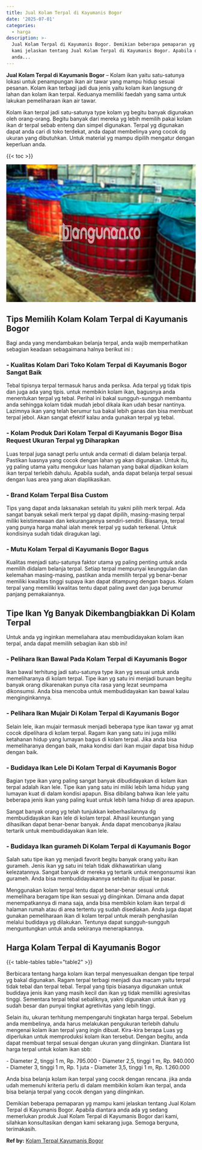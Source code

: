 ```yaml
---
title: Jual Kolam Terpal di Kayumanis Bogor
date: '2025-07-01'
categories:
  - harga
description: >-
  Jual Kolam Terpal di Kayumanis Bogor. Demikian beberapa pemaparan yg mampu
  kami jelaskan tentang Jual Kolam Terpal di Kayumanis Bogor. Apabila diantara
  anda...
---
```


**Jual Kolam Terpal di Kayumanis Bogor** – Kolam ikan yaitu satu-satunya lokasi untuk penampungan ikan air tawar yang mampu hidup sesuai pesanan. Kolam ikan terbagi jadi dua jenis yaitu kolam ikan langsung dr lahan dan kolam ikan terpal. Keduanya memiliki faedah yang sama untuk lakukan pemeliharaan ikan air tawar.

Kolam ikan terpal jadi satu-satunya type kolam yg begitu banyak digunakan oleh orang-orang. Begitu banyak dari mereka yg lebih memilih pakai kolam ikan dr terpal sebab enteng dan simpel digunakan. Terpal yg digunakan dapat anda cari di toko terdekat, anda dapat membelinya yang cocok dg ukuran yang dibutuhkan. Untuk material yg mampu dipilih mengatur dengan keperluan anda.

{{< toc >}}

![Jual Kolam Terpal di Kayumanis Bogor](/images/jual-kolam-terpal-07.png)

## Tips Memilih Kolam Kolam Terpal di Kayumanis Bogor

Bagi anda yang mendambakan belanja terpal, anda wajib memperhatikan sebagian keadaan sebagaimana halnya berikut ini :

### \- Kualitas Kolam Dari Toko Kolam Terpal di Kayumanis Bogor Sangat Baik

Tebal tipisnya terpal termasuk harus anda periksa. Ada terpal yg tidak tipis dan juga ada yang tipis. untuk membikin kolam ikan, bagusnya anda menentukan terpal yg tebal. Perihal ini bakal sungguh-sungguh membantu anda sehingga kolam tidak mudah jebol dikala ikan udah besar nantinya. Lazimnya ikan yang telah berumur tua bakal lebih ganas dan bisa membuat terpal jebol. Akan sangat efektif kalau anda gunakan terpal yg tebal.

### \- Kolam Produk Dari Kolam Terpal di Kayumanis Bogor Bisa Request Ukuran Terpal yg Diharapkan

Luas terpal juga sanagt perlu untuk anda cermati di dalam belanja terpal. Pastikan luasnya yang cocok dengan lahan yg akan digunakan. Untuk itu, yg paling utama yaitu mengukur luas halaman yang bakal dijadikan kolam ikan terpal terlebih dahulu. Apabila sudah, anda dapat belanja terpal sesuai dengan luas area yang akan diaplikasikan.

### \- Brand Kolam Terpal Bisa Custom

Tips yang dapat anda laksanakan setelah itu yakni pilih merk terpal. Ada sangat banyak sekali merk terpal yg dapat dipilih, masing-masing terpal miliki keistimewaan dan kekurangannya sendiri-sendiri. Biasanya, terpal yang punya harga mahal ialah merek terpal yg sudah terkenal. Untuk kondisinya sudah tidak diragukan lagi.

### \- Mutu Kolam Terpal di Kayumanis Bogor Bagus

Kualitas menjadi satu-satunya faktor utama yg paling penting untuk anda memilih didalam belanja terpal. Setiap terpal mempunyai keunggulan dan kelemahan masing-masing, pastikan anda memilih terpal yg benar-benar memiliki kwalitas tinggi supaya ikan dapat ditampung dengan bagus. Kolam terpal yang memiliki kwalitas tentu dapat paling awet dan juga berumur panjang pemakaiannya.

## Tipe Ikan Yg Banyak Dikembangbiakkan Di Kolam Terpal

Untuk anda yg inginkan memeliahara atau membudidayakan kolam ikan terpal, anda dapat memilih sebagian ikan sbb ini!

### \- Pelihara Ikan Bawal Pada Kolam Terpal di Kayumanis Bogor

Ikan bawal terhitung jadi satu-satunya type ikan yg sesuai untuk anda memeliharanya di kolam terpal. Tipe ikan yg satu ini menjadi buruan begitu banyak orang dikarenakan punya cita rasa yang lezat seumpama dikonsumsi. Anda bisa mencoba untuk membudidayakan kan bawal kalau menginginkannya.

### \- Pelihara Ikan Mujair Di Kolam Terpal di Kayumanis Bogor

Selain lele, ikan mujair termasuk menjadi beberapa type ikan tawar yg amat cocok dipelihara di kolam terpal. Ragam ikan yang satu ini juga miliki ketahanan hidup yang lumayan bagus di kolam terpal. Jika anda bisa memeliharanya dengan baik, maka kondisi dari ikan mujair dapat bisa hidup dengan baik.

### \- Budidaya Ikan Lele Di Kolam Terpal di Kayumanis Bogor

Bagian type ikan yang paling sangat banyak dibudidayakan di kolam ikan terpal adalah ikan lele. Tipe ikan yang satu ini miliki lebih lama hidup yang lumayan kuat di dalam kondisi apapun. Bisa dibilang bahwa ikan lele yaitu beberapa jenis ikan yang paling kuat untuk lebih lama hidup di area apapun.

Sangat banyak orang yg telah tunjukkan keberhasilannya dg membudidayakan ikan lele di kolam terpal. Alhasil keuntungan yang dihasilkan dapat benar-benar banyak. Anda dapat mencobanya jikalau tertarik untuk membudidayakan ikan lele.

### \- Budidaya Ikan gurameh Di Kolam Terpal di Kayumanis Bogor

Salah satu tipe ikan yg menjadi favorit begitu banyak orang yaitu ikan gurameh. Jenis ikan yg satu ini telah tidak dikhawatirkan ulang kelezatannya. Sangat banyak dr mereka yg tertarik untuk mengonsumsi ikan gurameh. Anda bisa membudidayakannya setelah itu dijual ke pasar.

Menggunakan kolam terpal tentu dapat benar-benar sesuai untuk memelihara beragam tipe ikan sesuai yg diinginkan. Dimana anda dapat menempatkannya di mana saja, anda bisa membikin kolam ikan terpal di halaman rumah atau di area tertentu yg sudah disediakan. Anda juga dapat gunakan pemeliharaan ikan di kolam terpal untuk meraih penghasilan melalui budidaya yg dilakukan. Tentunya dapat sungguh-sungguh menguntungkan untuk anda sekiranya menerapkannya.

## Harga Kolam Terpal di Kayumanis Bogor

{{< table-tables table="table2" >}}

Berbicara tentang harga kolam ikan terpal menyesuaikan dengan tipe terpal yg bakal digunakan. Ragam terpal terbagi menjadi dua macam yaitu terpal tidak tebal dan terpal tebal. Terpal yang tipis biasanya digunakan untuk budidaya jenis ikan yang masih kecil dan ikan yg tidak memiliki agresivitas tinggi. Sementara terpal tebal sebaliknya, yakni digunakan untuk ikan yg sudah besar dan punyai tingkat agretivitas yang lebih tinggi.

Selain itu, ukuran terhitung mempengaruhi tingkatan harga terpal. Sebelum anda membelinya, anda harus melakukan pengukuran terlebih dahulu mengenai kolam ikan terpal yang ingin dibuat. Kira-kira berapa Luas yg diperlukan untuk memproduksi kolam ikan tersebut. Dengan begitu, anda dapat membuat terpal sesuai dengan ukuran yang diinginkan. Diantara list harga terpal untuk kolam ikan sbb:

\- Diameter 2, tinggi 1 m, Rp. 795.000 - Diameter 2,5, tinggi 1 m, Rp. 940.000 - Diameter 3, tinggi 1 m, Rp. 1 juta - Diameter 3,5, tinggi 1 m, Rp. 1.260.000

Anda bisa belanja kolam ikan terpal yang cocok dengan rencana. jika anda udah memenuhi kriteria perlu di dalam membikin kolam ikan terpal, anda bisa belanja terpal yang cocok dengan yang diinginkan.

Demikian beberapa pemaparan yg mampu kami jelaskan tentang Jual Kolam Terpal di Kayumanis Bogor. Apabila diantara anda ada yg sedang memerlukan produk Jual Kolam Terpal di Kayumanis Bogor dari kami, silahkan konsultasikan dengan kami sekarang juga. Semoga berguna, terimakasih.

**Ref by:** [Kolam Terpal Kayumanis Bogor](https://id.wikipedia.org/wiki/Kolam)
